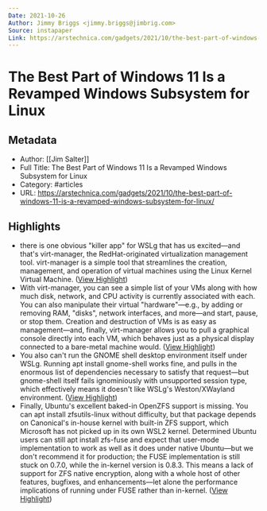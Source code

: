 ```yaml
---
Date: 2021-10-26
Author: Jimmy Briggs <jimmy.briggs@jimbrig.com>
Source: instapaper
Link: https://arstechnica.com/gadgets/2021/10/the-best-part-of-windows-11-is-a-revamped-windows-subsystem-for-linux/
---
```

# The Best Part of Windows 11 Is a Revamped Windows Subsystem for Linux

## Metadata
- Author: [[Jim Salter]]
- Full Title: The Best Part of Windows 11 Is a Revamped Windows Subsystem for Linux
- Category: #articles
- URL: https://arstechnica.com/gadgets/2021/10/the-best-part-of-windows-11-is-a-revamped-windows-subsystem-for-linux/

## Highlights
- there is one obvious "killer app" for WSLg that has us excited—and that's virt-manager, the RedHat-originated virtualization management tool. virt-manager is a simple tool that streamlines the creation, management, and operation of virtual machines using the Linux Kernel Virtual Machine. ([View Highlight](https://instapaper.com/read/1452074556/17711790))
- With virt-manager, you can see a simple list of your VMs along with how much disk, network, and CPU activity is currently associated with each. You can also manipulate their virtual "hardware"—e.g., by adding or removing RAM, "disks", network interfaces, and more—and start, pause, or stop them. Creation and destruction of VMs is as easy as management—and, finally, virt-manager allows you to pull a graphical console directly into each VM, which behaves just as a physical display connected to a bare-metal machine would. ([View Highlight](https://instapaper.com/read/1452074556/17711793))
- You also can't run the GNOME shell desktop environment itself under WSLg. Running apt install gnome-shell works fine, and pulls in the enormous list of dependencies necessary to satisfy that request—but gnome-shell itself fails ignominiously with unsupported session type, which effectively means it doesn't like WSLg's Weston/XWayland environment. ([View Highlight](https://instapaper.com/read/1452074556/17711805))
- Finally, Ubuntu's excellent baked-in OpenZFS support is missing. You can apt install zfsutils-linux without difficulty, but that package depends on Canonical's in-house kernel with built-in ZFS support, which Microsoft has not picked up in its own WSL2 kernel.
  Determined Ubuntu users can still apt install zfs-fuse and expect that user-mode implementation to work as well as it does under native Ubuntu—but we don't recommend it for production; the FUSE implementation is still stuck on 0.7.0, while the in-kernel version is 0.8.3. This means a lack of support for ZFS native encryption, along with a whole host of other features, bugfixes, and enhancements—let alone the performance implications of running under FUSE rather than in-kernel. ([View Highlight](https://instapaper.com/read/1452074556/17711808))
